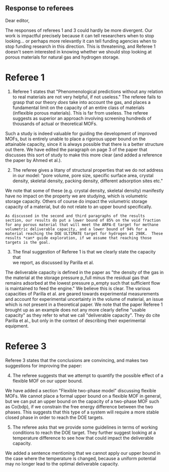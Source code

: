 ## Response to referees

Dear editor,

The responses of referees 1 and 3 could hardly be more divergent.  Our work is impactful precisely because it can tell researchers when to stop looking... or perhaps more relevantly it can tell funding agencies when to stop funding research in this direction.  This is threatening, and Referee 1 doesn't seem interested in knowing whether we should stop looking at porous materials for natural gas and hydrogen storage.

# Referee 1

1. Referee 1 states that "Phenomenological predictions without any relation to
   real materials are not very helpful, if not useless."  The referee fails to
   grasp that our theory *does* take into account the gas, and places a
   fundamental limit on the capacity of an entire class of materials (inflexible
   porous materials). This is far from useless.  The referee suggests as
   superior an approach involving screening hundreds of thousands of actual or
   theoretical MOFs.

Such a study is indeed valuable for guiding the development of improved MOFs,
but is entirely unable to place a rigorous upper bound on the attainable
capacity, since it is always possible that there is a better structure out
there. We have edited the paragraph on page 3 of the paper that discusses this
sort of study to make this more clear (and added a reference the paper by Ahmed
et al.).


2. The referee gives a litany of structural properties that we do not address in
   our model: "pore volume, pore size, specific surface area, crystal density,
   skeletal density, packing density, different adsorption sites etc."

We note that some of these (e.g. crystal density, skeletal density) manifestly
have no impact on the property we are studying, which is volumetric storage
capacity.  Others of course do impact the volumetric storage capacity of a
material, but do not relate to an upper bound specifically.
    
    As discussed in the second and third paragraphs of the results section, our results do put a lower bound of 85% on the void fraction for any porous material that will meet the ARPA-E target for methane volumetric deliverable capacity, and a lower bound of 94% for a material reaching the DOE ULTIMATE target for hydrogen at 298K.  These results *can* guide exploration, if we assume that reaching those targets is the goal.

3. The final suggestion of Referee 1 is that we clearly state the capacity that  
   we report, as discussed by Parilla et al.

The deliverable capacity is defined in the paper as "the density of the gas in
the material at the storage pressure p_full minus the residual gas that remains
adsorbed at the lowest pressure p_empty such that sufficient flow is maintained
to feed the engine."  We believe this is clear. The various capacities of
Parilla et al. are geared towards experimental measurements and account for
experimental uncertainty in the volume of material, an issue which is not
present in a theoretical paper.  We note that the paper Referee 1 brought up as
an example does not any more clearly define "usable capacity" as they refer to
what we call "deliverable capacity".  They do cite Parilla et al., but only in
the context of describing their experimental equipment.

# Referee 3

Referee 3 states that the conclusions are convincing, and makes two suggestions
for improving the paper:

4. The referee suggests that we attempt to quantify the possible effect of a
   flexible MOF on our upper bound.

We have added a section "Flexible two-phase model" discussing flexible MOFs. We
cannot place a formal upper bound on a flexible MOF in general, but we can put
an upper bound on the capacity of a two-phase MOF such as Co(bdp), if we
constrain the free energy difference between the two phases. This suggests that
this type of a system will require a more stable closed phase in order to reach
the DOE targets.

5. The referee asks that we provide some guidelines in terms of working
   conditions to reach the DOE target.  They further suggest looking at a
   temperature difference to see how that could impact the deliverable capacity.

We added a sentence mentioning that we cannot apply our upper bound in the case
where the temperature is changed, because a uniform potential may no longer lead
to the optimal deliverable capacity.

